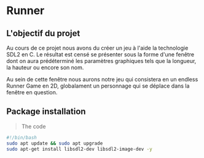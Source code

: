 # Runner

## L'objectif du projet

Au cours de ce projet nous avons du créer un jeu à l'aide la technologie SDL2 en C.
Le résultat est censé se présenter sous la forme d'une fenêtre dont on aura prédéterminé les paramètres graphiques
tels que la longueur, la hauteur ou encore son nom.

Au sein de cette fenêtre nous aurons notre jeu qui consistera en un endless Runner Game en 2D, globalament un personnage qui se déplace dans la fenêtre en question.

## Package installation

>The code

```` bash
#!/bin/bash
sudo apt update && sudo apt upgrade
sudo apt-get install libsdl2-dev libsdl2-image-dev -y
````